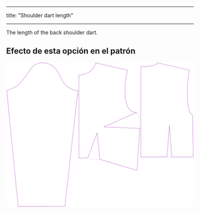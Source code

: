 - - -
title: "Shoulder dart length"
- - -

The length of the back shoulder dart.

## Efecto de esta opción en el patrón

![This image shows the effect of this option by superimposing several variants that have a different value for this option](breanna_shoulderdartlength_sample.svg "Effect of this option on the pattern")
